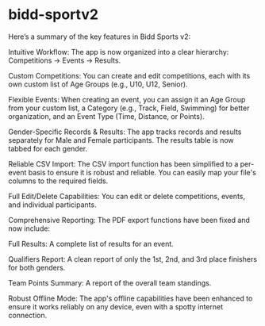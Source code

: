 # bidd-sportv2

Here’s a summary of the key features in Bidd Sports v2:

Intuitive Workflow: The app is now organized into a clear hierarchy: Competitions -> Events -> Results.

Custom Competitions: You can create and edit competitions, each with its own custom list of Age Groups (e.g., U10, U12, Senior).

Flexible Events: When creating an event, you can assign it an Age Group from your custom list, a Category (e.g., Track, Field, Swimming) for better organization, and an Event Type (Time, Distance, or Points).

Gender-Specific Records & Results: The app tracks records and results separately for Male and Female participants. The results table is now tabbed for each gender.

Reliable CSV Import: The CSV import function has been simplified to a per-event basis to ensure it is robust and reliable. You can easily map your file's columns to the required fields.

Full Edit/Delete Capabilities: You can edit or delete competitions, events, and individual participants.

Comprehensive Reporting: The PDF export functions have been fixed and now include:

Full Results: A complete list of results for an event.

Qualifiers Report: A clean report of only the 1st, 2nd, and 3rd place finishers for both genders.

Team Points Summary: A report of the overall team standings.

Robust Offline Mode: The app's offline capabilities have been enhanced to ensure it works reliably on any device, even with a spotty internet connection.
